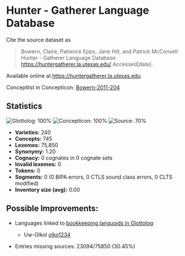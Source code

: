 # Hunter - Gatherer Language Database

Cite the source dataset as

> Bowern, Claire, Patience Epps, Jane Hill, and Patrick McConvell. Hunter - Gatherer Language Database. https://huntergatherer.la.utexas.edu/ Accessed[date].

Available online at https://huntergatherer.la.utexas.edu

Conceptlist in Concepticon: [Bowern-2011-204](http://concepticon.clld.org/contributions/Bowern-2011-204)

## Statistics



![Glottolog: 100%](https://img.shields.io/badge/Glottolog-100%25-brightgreen.svg "Glottolog: 100%")
![Concepticon: 100%](https://img.shields.io/badge/Concepticon-100%25-brightgreen.svg "Concepticon: 100%")
![Source: 70%](https://img.shields.io/badge/Source-70%25-orange.svg "Source: 70%")

- **Varieties:** 240
- **Concepts:** 745
- **Lexemes:** 75,850
- **Synonymy:** 1.20
- **Cognacy:** 0 cognates in 0 cognate sets
- **Invalid lexemes:** 0
- **Tokens:** 0
- **Segments:** 0 (0 BIPA errors, 0 CTLS sound class errors, 0 CLTS modified)
- **Inventory size (avg):** 0.00

## Possible Improvements:

- Languages linked to [bookkeeping languoids in Glottolog](http://glottolog.org/glottolog/glottologinformation#bookkeepinglanguoids):
  - Uw-Olkol [olko1234](http://glottolog.org/resource/languoid/id/olko1234)


- Entries missing sources: 23094/75850 (30.45%)